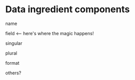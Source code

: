 # Data ingredient components

name

field &lt;-- here's where the magic happens!

singular

plural

format

others?

